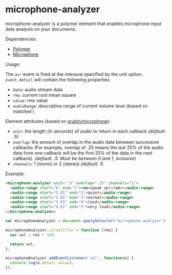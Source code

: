 microphone-analyzer
===================

microphone-analyzer is a polymer element that enables microphone input data analysis on your documents.

Dependencies:

* [Polymer](http://www.polymer-project.org/)
* [Microphone](https://github.com/srubin/microphone/)

Usage:

The `air` event is fired at the interaval specified by the unit option. `event.detail` will contain the following properties:

* `data`: audio stream data
* `rms`: current root mean square
* `value`: rms value
* `audioRange`: descriptive range of current volume level (based on matched <audio-range>)

Element attributes (based on [srubin/microphone](https://github.com/srubin/microphone/)):

* `unit`: the length (in seconds) of audio to return in each callback *(default: .5)*
* `overlap`: the amount of overlap in the audio data between successive callbacks (For example, overlap of .25 means the last 25% of the audio data from one callback will be the first 25% of the data in the next callback). *(default: .5. Must be between 0 and 1, inclusive)*
* `channels`: 1 (mono) or 2 (stereo) *(default: 1)*

Example:

```html
<microphone-analyzer unit=".5" overlap=".25" channels="1">
  <audio-range start="0" end="1"><em>speak up!</em></audio-range>
  <audio-range start="1.01" end="2">quiet</audio-range>
  <audio-range start="2.01" end="3">normal</audio-range>
  <audio-range start="3.01" end="4">loud</audio-range>
  <audio-range start="4.01" end="5">very loud</audio-range>
</microphone-analyzer>
```

```javascript
var microphoneAnalyzer = document.querySelector('microphone-analyzer');

microphoneAnalyzer.valuefilter = function (rms) {
  var vol = rms * 100;

  return vol;
};

microphoneAnalyzer.addEventListener('air', function(e) {
  console.log(e.detail.value);
});
```
